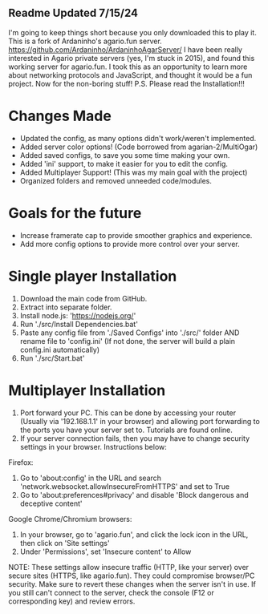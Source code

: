 ## Readme Updated 7/15/24

I'm going to keep things short because you only downloaded this to play it. This is a fork of Ardaninho's agario.fun server.
https://github.com/Ardaninho/ArdaninhoAgarServer/
I have been really interested in Agario private servers (yes, I'm stuck in 2015), and found this working server for agario.fun.
I took this as an opportunity to learn more about networking protocols and JavaScript, and thought it would be a fun project.
Now for the non-boring stuff! P.S. Please read the Installation!!!

# Changes Made

- Updated the config, as many options didn't work/weren't implemented.
- Added server color options! (Code borrowed from agarian-2/MultiOgar)
- Added saved configs, to save you some time making your own.
- Added 'ini' support, to make it easier for you to edit the config.
- Added Multiplayer Support! (This was my main goal with the project)
- Organized folders and removed unneeded code/modules.

# Goals for the future

- Increase framerate cap to provide smoother graphics and experience.
- Add more config options to provide more control over your server.

# Single player Installation

1. Download the main code from GitHub.
2. Extract into separate folder.
3. Install node.js: 'https://nodejs.org/'
4. Run './src/Install Dependencies.bat'
5. Paste any config file from './Saved Configs' into './src/' folder AND rename file to 'config.ini' (If not done, the server will build a plain config.ini automatically)
5. Run './src/Start.bat'

# Multiplayer Installation

1. Port forward your PC. This can be done by accessing your router (Usually via '192.168.1.1' in your browser) and allowing port forwarding to the ports you have your server set to. Tutorials are found online.
3. If your server connection fails, then you may have to change security settings in your browser. Instructions below:

Firefox:
1. Go to 'about:config' in the URL and search 'network.websocket.allowInsecureFromHTTPS' and set to True
2. Go to 'about:preferences#privacy' and disable 'Block dangerous and deceptive content'

Google Chrome/Chromium browsers:
1. In your browser, go to 'agario.fun', and click the lock icon in the URL, then click on 'Site settings'
2. Under 'Permissions', set 'Insecure content' to Allow

NOTE:
These settings allow insecure traffic (HTTP, like your server) over secure sites (HTTPS, like agario.fun).
They could compromise browser/PC security. Make sure to revert these changes when the server isn't in use. 
If you still can't connect to the server, check the console (F12 or corresponding key) and review errors.
